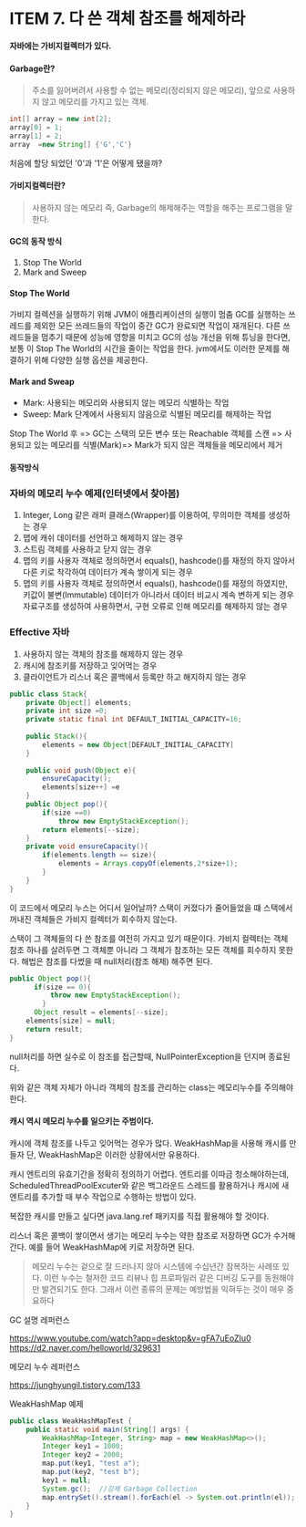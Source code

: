 # ITEM 7. 다 쓴 객체 참조를 해제하라

**자바에는 가비지컬렉터가 있다.**

#### Garbage란?
> 주소를 잃어버려서 사용할 수 없는 메모리(정리되지 않은 메모리), 앞으로 사용하지 않고 메모리를 가지고 있는 객체.

```java
int[] array = new int[2];
array[0] = 1;
array[1] = 2;
array  =new String[] {'G','C'}
```
처음에 할당 되었던 '0'과 '1'은 어떻게 됐을까?

#### 가비지컬렉터란?
> 사용하지 않는 메모리 즉, Garbage의 해제해주는 역할을 해주는 프로그램을 말한다. 

#### GC의 동작 방식
1. Stop The World
2. Mark and Sweep

#### Stop The World
가비지 컬렉션을 실행하기 위해 JVM이 애플리케이션의 실행이 멈춤
GC를 실행하는 쓰레드를 제외한 모든 쓰레드들의 작업이 중간
GC가 완료되면 작업이 재개된다. 다른 쓰레드들을 멈추기 때문에 성능에 영향을 미치고
GC의 성능 개선을 위해 튜닝을 한다면, 보통 이 Stop The World의 시간을 줄이는 작업을 한다.
jvm에서도 이러한 문제를 해결하기 위해 다양한 실행 옵션을 제공한다.

#### Mark and Sweap
- Mark: 사용되는 메모리와 사용되지 않는 메모리 식별하는 작업
- Sweep: Mark 단계에서 사용되지 않음으로 식별된 메모리를 해제하는 작업

Stop The World 후 =>  GC는 스택의 모든 변수 또는 Reachable 객체를 스캔 => 사용되고 있는 메모리를 식별(Mark)=> Mark가 되지 않은 객체들을 메모리에서 제거

#### 동작방식


### 자바의 메모리 누수 예제(인터넷에서 찾아봄)
1. Integer, Long 같은 래퍼 클래스(Wrapper)를 이용하여, 무의미한 객체를 생성하는 경우
2. 맵에 캐쉬 데이터를 선언하고 해제하지 않는 경우
3. 스트림 객체를 사용하고 닫지 않는 경우
4. 맵의 키를 사용자 객체로 정의하면서 equals(), hashcode()를 재정의 하지 않아서 다른 키로 착각하여 데이터가 계속 쌓이게 되는 경우
5. 맵의 키를 사용자 객체로 정의하면서 equals(), hashcode()를 재정의 하였지만, 키값이 불변(Immutable) 데이터가 아니라서 데이터 비교시 계속 변하게 되는 경우
자료구조를 생성하여 사용하면서, 구현 오류로 인해 메모리를 해제하지 않는 경우


### Effective 자바
1. 사용하지 않는 객체의 참조를 해제하지 않는 경우
2. 캐시에 참조키를 저장하고 잊어먹는 경우
3. 클라이언트가 리스너 혹은 콜백에서 등록만 하고 해지하지 않는 경우 


```java
public class Stack{
    private Object[] elements;
    private int size =0;
    private static final int DEFAULT_INITIAL_CAPACITY=16;
    
    public Stack(){
        elements = new Object[DEFAULT_INITIAL_CAPACITY]
    }
    
    public void push(Object e){
        ensureCapacity();
        elements[size++] =e
    }
    public Object pop(){
        if(size ==0)
            throw new EmptyStackException();
        return elements[--size];
    }
    private void ensureCapacity(){
        if(elements.length == size){
            elements = Arrays.copyOf(elements,2*size+1);
        }
    }
}
```
이 코드에서 메모리 누스는 어디서 일어날까?
스택이 커졌다가 줄어들었을 떄 스택에서 꺼내진 객체들은 가비지 컬렉터가 회수하지 않는다.

스택이 그 객체들의 다 쓴 참조를 여전히 가지고 있기 때문이다.
가비지 컬렉터는 객체 참조 하나를 살려두면 그 객체뿐 아니라 그 객체가 참조하는 모든 객체를 
회수하지 못한다.
해법은 참조를 다썼을 때 null처리(참조 해제) 해주면 된다.

```java
public Object pop(){
      if(size == 0){
          throw new EmptyStackException();
        }
      Object result = elements[--size];
    elements[size] = null;
    return result;
}
```
null처리를 하면 실수로 이 참조를 접근할때, NullPointerException을 던지며 종료된다.

위와 같은 객체 자체가 아니라 객체의 참조를 관리하는 class는 메모리누수를 주의해야한다.

#### 캐시 역시 메모리 누수를 일으키는 주범이다.
캐시에 객체 참조를 나두고 잊어먹는 경우가 많다.
WeakHashMap을 사용해 캐시를 만들자
단, WeakHashMap은 이러한 상황에서만 유용하다.

캐시 엔트리의 유효기간을 정확히 정의하기 어렵다.
엔트리를 이따금 청소해야하는데, ScheduledThreadPoolExcuter와 같은 백그라운드 스레드를 활용하거나
캐시에 새 엔트리를 추가할 때 부수 작업으로 수행하는 방법이 있다.

복잡한 캐시를 만들고 싶다면 java.lang.ref 패키지를 직접 활용해야 할 것이다.

리스너 혹은 콜백이 쌓이면서 생기는 메모리 누수는 약한 참조로 저장하면 GC가 수거해간다.
예를 들어 WeakHashMap에 키로 저장하면 된다.


> 메모리 누수는 겉으로 잘 드러나지 않아 시스템에 수십년간 잠복하는 사례또 있다. 이런 누수는 철저한 코드 리뷰나 힙 프로파일러 같은 디버깅 도구를 동원해야만 발견되기도 한다. 그래서 이런 종류의 문제는 예방법을 익혀두는 것이 매우 중요하다


GC 설명 레퍼런스

https://www.youtube.com/watch?app=desktop&v=gFA7uEoZIu0
https://d2.naver.com/helloworld/329631

메모리 누수 레퍼런스

https://junghyungil.tistory.com/133

WeakHashMap 예제
```java
public class WeakHashMapTest {
    public static void main(String[] args) {
        WeakHashMap<Integer, String> map = new WeakHashMap<>();
        Integer key1 = 1000;
        Integer key2 = 2000;
        map.put(key1, "test a");
        map.put(key2, "test b");
        key1 = null;
        System.gc();  //강제 Garbage Collection
        map.entrySet().stream().forEach(el -> System.out.println(el));
    }
}
```